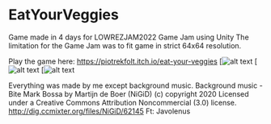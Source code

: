 # EatYourVeggies
Game made in 4 days for LOWREZJAM2022 Game Jam using Unity
The limitation for the Game Jam was to fit game in strict 64x64 resolution.

Play the game here: https://piotrekfolt.itch.io/eat-your-veggies
[![alt text](https://github.com/PiotrFoltyniewicz/EatYourVeggies/tree/master/Screenshots/screenshot1.png)
[![alt text](https://github.com/PiotrFoltyniewicz/EatYourVeggies/tree/master/Screenshots/screenshot2.png)
[![alt text](https://github.com/PiotrFoltyniewicz/EatYourVeggies/tree/master/Screenshots/screenshot3.png)

Everything was made by me except background music.
Background music - Bite Mark Bossa by Martijn de Boer (NiGiD) (c) copyright 2020 Licensed under a Creative Commons Attribution Noncommercial  (3.0) license. http://dig.ccmixter.org/files/NiGiD/62145 Ft: Javolenus
